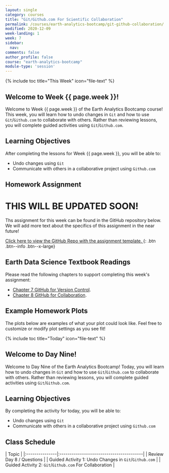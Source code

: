 ```yaml
---
layout: single
category: courses
title: "Git/Github.com For Scientific Collaboration"
permalink: /courses/earth-analytics-bootcamp/git-github-collaboration/
modified: 2020-12-09
week-landing: 1
week: 7
sidebar:
  nav:
comments: false
author_profile: false
course: "earth-analytics-bootcamp"
module-type: 'session'
---
```

{% include toc title="This Week" icon="file-text" %}

<div class="notice--info" markdown="1">

## <i class="fa fa-ship" aria-hidden="true"></i> Welcome to Week {{ page.week }}!

Welcome to Week {{ page.week }} of the Earth Analytics Bootcamp course! This week, you will learn how to undo changes in `Git` and how to use `Git`/`Github.com` to collaborate with others. Rather than reviewing lessons, you will complete guided activities using `Git`/`Github.com`. 


## <i class="fa fa-graduation-cap" aria-hidden="true"></i> Learning Objectives

After completing the lessons for Week {{ page.week }}, you will be able to:

* Undo changes using `Git` 
* Communicate with others in a collaborative project using `Github.com`


## <i class="fa fa-pencil-square-o" aria-hidden="true"></i> Homework Assignment

# THIS WILL BE UPDATED SOON!
Ths assignment for this week can be found in the GitHub repository below. We will 
add more text about the specifics of this assignment in the near future!

<a href="https://github.com/earthlab-education/ea-bootcamp-hometowns" target="_blank"> <i class="fa fa-link" aria-hidden="true"></i> Click here to view the GitHub Repo with the assignment template. </a>{: .btn .btn--info .btn--x-large}


## <i class="fa fa-book"></i> Earth Data Science Textbook Readings

Please read the following chapters to support completing this week's assignment:

* <a href="https://www.earthdatascience.org/courses/intro-to-earth-data-science/git-github/version-control/">Chapter 7 GitHub for Version Control</a>.
* <a href="https://www.earthdatascience.org/courses/intro-to-earth-data-science/git-github/github-collaboration/">Chapter 8 GitHub for Collaboration</a>.

</div>


## Example Homework Plots

The plots below are examples of what your plot could look like. Feel free to customize or modify plot settings as you see fit! 



{% include toc title="Today" icon="file-text" %}

<div class="notice--info" markdown="1">

## <i class="fa fa-ship" aria-hidden="true"></i> Welcome to Day Nine!

Welcome to Day Nine of the Earth Analytics Bootcamp! Today, you will learn how to undo changes in `Git` and how to use `Git`/`Github.com` to collaborate with others. Rather than reviewing lessons, you will complete guided activities using `Git`/`Github.com`. 


## <i class="fa fa-graduation-cap" aria-hidden="true"></i> Learning Objectives

By completing the activity for today, you will be able to:

* Undo changes using `Git` 
* Communicate with others in a collaborative project using `Github.com`

</div>


## <i class="fa fa-calendar-check-o" aria-hidden="true"></i> Class Schedule

| Topic                                                     | 
|:---------------|:-----------------------------------------|
| Review Day 8 / Questions                                  | 
| Guided Activity 1: Undo Changes in `Git`/`Github.com` |
| Guided Activity 2: `Git`/`Github.com` For Collaboration |


